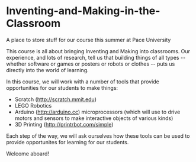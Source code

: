 Inventing-and-Making-in-the-Classroom
=====================================

A place to store stuff for our course this summer at Pace University

This course is all about bringing Inventing and Making into classrooms. Our experience, and lots of research, tell us that building things of all types -- whether software or games or posters or robots or clothes -- puts us directly into the world of learning. 

In this course, we will work with a number of tools that provide opportunities for our students to make things:
- Scratch (http://scratch.mmit.edu)
- LEGO Robotics 
- Arduino (http://arduino.cc) microprocessors (which will use to drive motors and sensors to make interactive objects of various kinds)
- 3D Printing (http://printrbot.com/simple)

Each step of the way, we will ask ourselves how these tools can be used to provide opportunites for learning for our students.


Welcome aboard!
